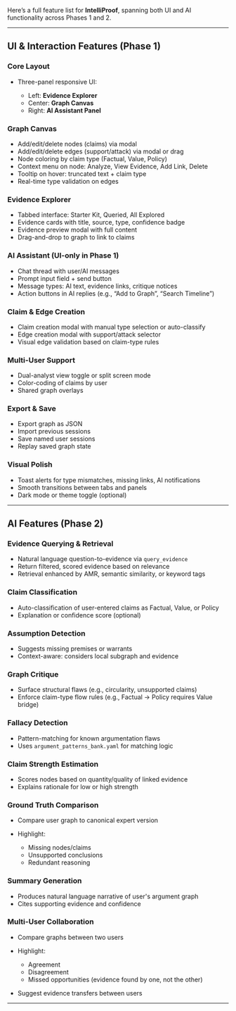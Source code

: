 Here’s a full feature list for **IntelliProof**, spanning both UI and AI functionality across Phases 1 and 2.

---

## UI & Interaction Features (Phase 1)

### Core Layout

* Three-panel responsive UI:

  * Left: **Evidence Explorer**
  * Center: **Graph Canvas**
  * Right: **AI Assistant Panel**

### Graph Canvas

* Add/edit/delete nodes (claims) via modal
* Add/edit/delete edges (support/attack) via modal or drag
* Node coloring by claim type (Factual, Value, Policy)
* Context menu on node: Analyze, View Evidence, Add Link, Delete
* Tooltip on hover: truncated text + claim type
* Real-time type validation on edges

### Evidence Explorer

* Tabbed interface: Starter Kit, Queried, All Explored
* Evidence cards with title, source, type, confidence badge
* Evidence preview modal with full content
* Drag-and-drop to graph to link to claims

### AI Assistant (UI-only in Phase 1)

* Chat thread with user/AI messages
* Prompt input field + send button
* Message types: AI text, evidence links, critique notices
* Action buttons in AI replies (e.g., “Add to Graph”, “Search Timeline”)

### Claim & Edge Creation

* Claim creation modal with manual type selection or auto-classify
* Edge creation modal with support/attack selector
* Visual edge validation based on claim-type rules

### Multi-User Support

* Dual-analyst view toggle or split screen mode
* Color-coding of claims by user
* Shared graph overlays

### Export & Save

* Export graph as JSON
* Import previous sessions
* Save named user sessions
* Replay saved graph state

### Visual Polish

* Toast alerts for type mismatches, missing links, AI notifications
* Smooth transitions between tabs and panels
* Dark mode or theme toggle (optional)

---

## AI Features (Phase 2)

### Evidence Querying & Retrieval

* Natural language question-to-evidence via `query_evidence`
* Return filtered, scored evidence based on relevance
* Retrieval enhanced by AMR, semantic similarity, or keyword tags

### Claim Classification

* Auto-classification of user-entered claims as Factual, Value, or Policy
* Explanation or confidence score (optional)

### Assumption Detection

* Suggests missing premises or warrants
* Context-aware: considers local subgraph and evidence

### Graph Critique

* Surface structural flaws (e.g., circularity, unsupported claims)
* Enforce claim-type flow rules (e.g., Factual → Policy requires Value bridge)

### Fallacy Detection

* Pattern-matching for known argumentation flaws
* Uses `argument_patterns_bank.yaml` for matching logic

### Claim Strength Estimation

* Scores nodes based on quantity/quality of linked evidence
* Explains rationale for low or high strength

### Ground Truth Comparison

* Compare user graph to canonical expert version
* Highlight:

  * Missing nodes/claims
  * Unsupported conclusions
  * Redundant reasoning

### Summary Generation

* Produces natural language narrative of user's argument graph
* Cites supporting evidence and confidence

### Multi-User Collaboration

* Compare graphs between two users
* Highlight:

  * Agreement
  * Disagreement
  * Missed opportunities (evidence found by one, not the other)
* Suggest evidence transfers between users

---


